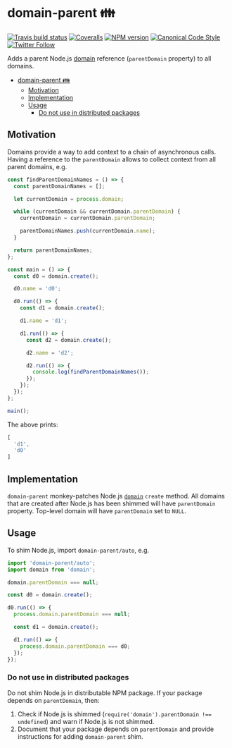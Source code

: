 <a name="domain-parent"></a>
# domain-parent 👪

[![Travis build status](http://img.shields.io/travis/gajus/domain-parent/master.svg?style=flat-square)](https://travis-ci.org/gajus/domain-parent)
[![Coveralls](https://img.shields.io/coveralls/gajus/domain-parent.svg?style=flat-square)](https://coveralls.io/github/gajus/domain-parent)
[![NPM version](http://img.shields.io/npm/v/domain-parent.svg?style=flat-square)](https://www.npmjs.org/package/domain-parent)
[![Canonical Code Style](https://img.shields.io/badge/code%20style-canonical-blue.svg?style=flat-square)](https://github.com/gajus/canonical)
[![Twitter Follow](https://img.shields.io/twitter/follow/kuizinas.svg?style=social&label=Follow)](https://twitter.com/kuizinas)

Adds a parent Node.js [domain](https://nodejs.org/api/domain.html) reference (`parentDomain` property) to all domains.

* [domain-parent 👪](#domain-parent)
    * [Motivation](#domain-parent-motivation)
    * [Implementation](#domain-parent-implementation)
    * [Usage](#domain-parent-usage)
        * [Do not use in distributed packages](#domain-parent-usage-do-not-use-in-distributed-packages)


<a name="domain-parent-motivation"></a>
## Motivation

Domains provide a way to add context to a chain of asynchronous calls. Having a reference to the `parentDomain` allows to collect context from all parent domains, e.g.

```js
const findParentDomainNames = () => {
  const parentDomainNames = [];

  let currentDomain = process.domain;

  while (currentDomain && currentDomain.parentDomain) {
    currentDomain = currentDomain.parentDomain;

    parentDomainNames.push(currentDomain.name);
  }

  return parentDomainNames;
};

const main = () => {
  const d0 = domain.create();

  d0.name = 'd0';

  d0.run(() => {
    const d1 = domain.create();

    d1.name = 'd1';

    d1.run(() => {
      const d2 = domain.create();

      d2.name = 'd2';

      d2.run(() => {
        console.log(findParentDomainNames());
      });
    });
  });
};

main();

```

The above prints:

```js
[
  'd1',
  'd0'
]

```

<a name="domain-parent-implementation"></a>
## Implementation

`domain-parent` monkey-patches Node.js [`domain`](https://nodejs.org/api/domain.html) `create` method. All domains that are created after Node.js has been shimmed will have `parentDomain` property. Top-level domain will have `parentDomain` set to `NULL`.

<a name="domain-parent-usage"></a>
## Usage

To shim Node.js, import `domain-parent/auto`, e.g.

```js
import 'domain-parent/auto';
import domain from 'domain';

domain.parentDomain === null;

const d0 = domain.create();

d0.run(() => {
  process.domain.parentDomain === null;

  const d1 = domain.create();

  d1.run(() => {
    process.domain.parentDomain === d0;
  });
});

```

<a name="domain-parent-usage-do-not-use-in-distributed-packages"></a>
### Do not use in distributed packages

Do not shim Node.js in distributable NPM package. If your package depends on `parentDomain`, then:

1. Check if Node.js is shimmed (`require('domain').parentDomain !== undefined`) and warn if Node.js is not shimmed.
2. Document that your package depends on `parentDomain` and provide instructions for adding `domain-parent` shim.
